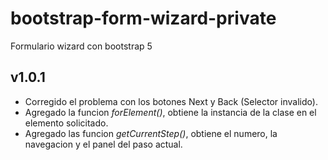 # bootstrap-form-wizard-private
Formulario wizard con bootstrap 5

## v1.0.1
- Corregido el problema con los botones Next y Back (Selector invalido).
- Agregado la funcion *forElement()*, obtiene la instancia de la clase en el elemento solicitado.
- Agregado las funcion *getCurrentStep()*, obtiene el numero, la navegacion y el panel del paso actual.
